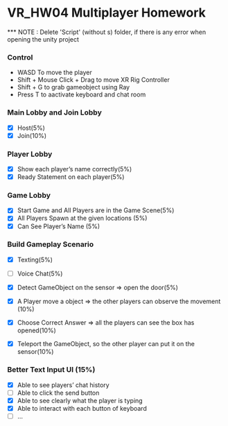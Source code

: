 # VR_HW04 Multiplayer Homework

*** NOTE : Delete 'Script' (without s) folder, if there is any error when opening the unity project

### Control

- WASD To move the player
- Shift + Mouse Click + Drag to move XR Rig Controller
- Shift + G to grab gameobject using Ray
- Press T to aactivate keyboard and chat room

 
### Main Lobby and Join Lobby
- [x]  Host(5%)
- [x]  Join(10%)

### Player Lobby
- [x]  Show each player’s name correctly(5%)
- [x]  Ready Statement on each player(5%)

### Game Lobby
- [x]  Start Game and All Players are in the Game Scene(5%)
- [x]  All Players Spawn at the given locations (5%)
- [X]  Can See Player’s Name (5%)

### Build Gameplay Scenario
- [x]  Texting(5%)
- [ ]  Voice Chat(5%)
- [X]  Detect GameObject on the sensor => open the door(5%)
- [X]  A Player move a object => the other players can observe the movement (10%)
- [X]  Choose Correct Answer => all the players can see the box has opened(10%)
- [X]  Teleport the GameObject, so the other player can put it on the sensor(10%)


### Better Text Input UI (15%)
- [x]  Able to see players’ chat history
- [ ]  Able to click the send button
- [x]  Able to see clearly what the player is typing
- [x]  Able to interact with each button of keyboard
- [ ]  …
